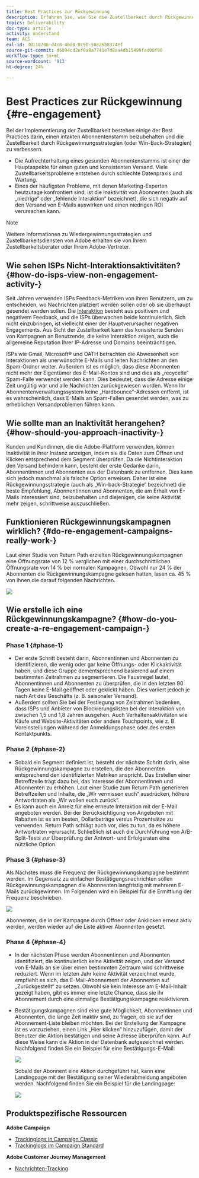 ```yaml
---
title: Best Practices zur Rückgewinnung
description: Erfahren Sie, wie Sie die Zustellbarkeit durch Rückgewinnungsstrategien verbessern können.
topics: Deliverability
doc-type: article
activity: understand
team: ACS
exl-id: 30118706-d4c0-4bd8-8c9b-50c26b8374ef
source-git-commit: d6094cd2ef0a8a7741e7d8aa4db15499fad08f90
workflow-type: tm+mt
source-wordcount: '913'
ht-degree: 24%

---
```


# Best Practices zur Rückgewinnung {#re-engagement}

Bei der Implementierung der Zustellbarkeit bestehen einige der Best Practices darin, einen intakten Abonnentenstamm beizubehalten und die Zustellbarkeit durch Rückgewinnungsstrategien (oder Win-Back-Strategien) zu verbessern.

* Die Aufrechterhaltung eines gesunden Abonnentenstamms ist einer der Hauptaspekte für einen guten und konsistenten Versand. Viele Zustellbarkeitsprobleme entstehen durch schlechte Datenpraxis und Wartung.
* Eines der häufigsten Probleme, mit denen Marketing-Experten heutzutage konfrontiert sind, ist die Inaktivität von Abonnenten (auch als „niedrige“ oder „fehlende Interaktion“ bezeichnet), die sich negativ auf den Versand von E-Mails auswirken und einen niedrigen ROI verursachen kann.

>[!NOTE]
>
>Weitere Informationen zu Wiedergewinnungsstrategien und Zustellbarkeitsdiensten von Adobe erhalten sie von Ihrem Zustellbarkeitsberater oder Ihrem Adobe-Vertreter.

## Wie sehen ISPs Nicht-Interaktionsaktivitäten? {#how-do-isps-view-non-engagement-activity-}

Seit Jahren verwenden ISPs Feedback-Metriken von ihren Benutzern, um zu entscheiden, wo Nachrichten platziert werden sollen oder ob sie überhaupt gesendet werden sollen. Die [Interaktion](/help/engagement.md) besteht aus positivem und negativem Feedback, und die ISPs überwachen beide kontinuierlich. Sich nicht einzubringen, ist vielleicht einer der Hauptverursacher negativen Engagements. Aus Sicht der Zustellbarkeit kann das konsistente Senden von Kampagnen an Benutzende, die keine Interaktion zeigen, auch die allgemeine Reputation Ihrer IP-Adresse und Domains beeinträchtigen.

ISPs wie Gmail, Microsoft® und OATH betrachten die Abwesenheit von Interaktionen als unerwünschte E-Mails und leiten Nachrichten an den Spam-Ordner weiter. Außerdem ist es möglich, dass diese Abonnenten nicht mehr der Eigentümer des E-Mail-Kontos sind und dies als „recycelte“ Spam-Falle verwendet werden kann. Dies bedeutet, dass die Adresse einige Zeit ungültig war und alle Nachrichten zurückgewiesen wurden. Wenn Ihr Abonnentenverwaltungssystem keine „Hardbounce“-Adressen entfernt, ist es wahrscheinlich, dass E-Mails an Spam-Fallen gesendet werden, was zu erheblichen Versandproblemen führen kann.

## Wie sollte man an Inaktivität herangehen? {#how-should-you-approach-inactivity-}

Kunden und Kundinnen, die die Adobe-Plattform verwenden, können Inaktivität in ihrer Instanz anzeigen, indem sie die Daten zum Öffnen und Klicken entsprechend dem Segment überprüfen. Da die Nichtinteraktion den Versand behindern kann, besteht der erste Gedanke darin, Abonnentinnen und Abonnenten aus der Datenbank zu entfernen. Dies kann sich jedoch manchmal als falsche Option erweisen. Daher ist eine Rückgewinnungsstrategie (auch als „Win-back-Strategie“ bezeichnet) die beste Empfehlung, Abonnentinnen und Abonnenten, die am Erhalt von E-Mails interessiert sind, beizubehalten und diejenigen, die keine Aktivität mehr zeigen, schrittweise auszuschließen.

## Funktionieren Rückgewinnungskampagnen wirklich? {#do-re-engagement-campaigns-really-work-}

Laut einer Studie von Return Path erzielten Rückgewinnungskampagnen eine Öffnungsrate von 12 % verglichen mit einer durchschnittlichen Öffnungsrate von 14 % bei normalen Kampagnen. Obwohl nur 24 % der Abonnenten die Rückgewinnungskampagne gelesen hatten, lasen ca. 45 % von ihnen die darauf folgenden Nachrichten.

![](../../help/assets/deliverability_implementation_1.png)

## Wie erstelle ich eine Rückgewinnungskampagne? {#how-do-you-create-a-re-engagement-campaign-}

### Phase 1 {#phase-1}

* Der erste Schritt besteht darin, Abonnentinnen und Abonnenten zu identifizieren, die wenig oder gar keine Öffnungs- oder Klickaktivität haben, und diese Gruppe dementsprechend basierend auf einem bestimmten Zeitrahmen zu segmentieren. Die Faustregel lautet, Abonnentinnen und Abonnenten zu überprüfen, die in den letzten 90 Tagen keine E-Mail geöffnet oder geklickt haben. Dies variiert jedoch je nach Art des Geschäfts (z. B. saisonaler Versand).
* Außerdem sollten Sie bei der Festlegung von Zeitrahmen bedenken, dass ISPs und Anbieter von Blockierungslisten bei der Interaktion von zwischen 1,5 und 1,8 Jahren ausgehen. Auch Verhaltensaktivitäten wie Käufe und Website-Aktivitäten oder andere Touchpoints, wie z. B. Voreinstellungen während der Anmeldungsphase oder des ersten Kontaktpunkts.

### Phase 2 {#phase-2}

* Sobald ein Segment definiert ist, besteht der nächste Schritt darin, eine Rückgewinnungskampagne zu erstellen, die den Abonnenten entsprechend den identifizierten Metriken anspricht. Das Erstellen einer Betreffzeile trägt dazu bei, das Interesse der Abonnentinnen und Abonnenten zu erhöhen. Laut einer Studie zum Return Path generieren Betreffzeilen und Inhalte, die „Wir vermissen euch“ ausdrücken, höhere Antwortraten als „Wir wollen euch zurück“.
* Es kann auch ein Anreiz für eine erneute Interaktion mit der E-Mail angeboten werden. Bei der Berücksichtigung von Angeboten mit Rabatten ist es am besten, Dollarbeträge versus Prozentsätze zu verwenden. Return Path schlägt auch vor, dies zu tun, da es höhere Antwortraten verursacht. Schließlich ist auch die Durchführung von A/B-Split-Tests zur Überprüfung der Antwort- und Erfolgsraten eine nützliche Option.

### Phase 3 {#phase-3}

Als Nächstes muss die Frequenz der Rückgewinnungskampagne bestimmt werden. Im Gegensatz zu einfachen Bestätigungsnachrichten sollen Rückgewinnungskampagnen die Abonnenten langfristig mit mehreren E-Mails zurückgewinnen. Im Folgenden wird ein Beispiel für die Ermittlung der Frequenz beschrieben.

![](../../help/assets/deliverability_implementation_2.png)

Abonnenten, die in der Kampagne durch Öffnen oder Anklicken erneut aktiv werden, werden wieder auf die Liste aktiver Abonnenten gesetzt.

### Phase 4 {#phase-4}

* In der nächsten Phase werden Abonnentinnen und Abonnenten identifiziert, die kontinuierlich keine Aktivität zeigen, und der Versand von E-Mails an sie über einen bestimmten Zeitraum wird schrittweise reduziert. Wenn im letzten Jahr keine Aktivität verzeichnet wurde, empfiehlt es sich, das E-Mail-Abonnement der Abonnenten auf „Zurückgestellt“ zu setzen. Obwohl sie kein Interesse am E-Mail-Inhalt gezeigt haben, gibt es immer eine letzte Chance, dass sie ihr Abonnement durch eine einmalige Bestätigungskampagne reaktivieren.
* Bestätigungskampagnen sind eine gute Möglichkeit, Abonnentinnen und Abonnenten, die lange Zeit inaktiv sind, zu fragen, ob sie auf der Abonnement-Liste bleiben möchten. Bei der Erstellung der Kampagne ist es vorzuziehen, einen Link „Hier klicken“ hinzuzufügen, damit der Benutzer die Aktion bestätigen und seine Adresse überprüfen kann. Auf diese Weise kann die Aktion in der Datenbank aufgezeichnet werden. Nachfolgend finden Sie ein Beispiel für eine Bestätigungs-E-Mail:

  ![](../../help/assets/deliverability_implementation_3.png)

  Sobald der Abonnent eine Aktion durchgeführt hat, kann eine Landingpage mit der Bestätigung seiner Wiederabmeldung angeboten werden. Nachfolgend finden Sie ein Beispiel für die Landingpage:

  ![](../../help/assets/deliverability_implementation_4.png)

## Produktspezifische Ressourcen

**Adobe Campaign**

* [Trackinglogs in Campaign Classic](https://experienceleague.adobe.com/docs/campaign-classic/using/sending-messages/monitoring-deliveries/delivery-dashboard.html?lang=de#tracking-logs)
* [Trackinglogs im Campaign Standard ](https://experienceleague.adobe.com/docs/campaign-standard/using/testing-and-sending/sending-and-tracking-messages/tracking-messages.html?lang=de#tracking-logs)

**Adobe Customer Journey Management**

* [Nachrichten-Tracking](https://experienceleague.adobe.com/docs/journey-optimizer/using/reporting/message-tracking.html?lang=de)
